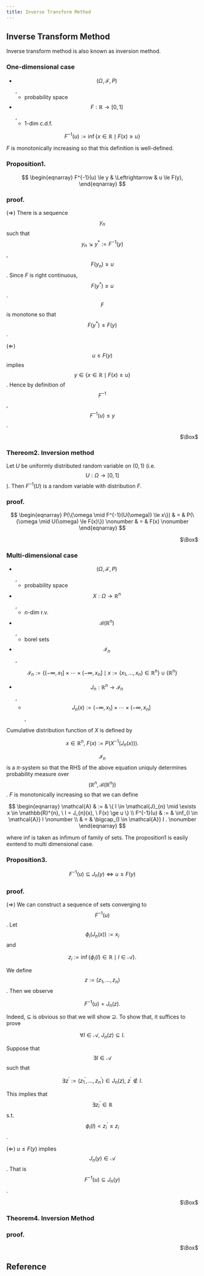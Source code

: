 ```yaml
---
title: Inverse Transform Method
---
```


## Inverse Transform Method
Inverse transform method is also known as inversion method.

### One-dimensional case
* $$(\Omega, \mathcal{F}, P)$$,
    * probability space
* $$F: \mathbb{R} \rightarrow [0, 1]$$,
    * 1-dim c.d.f.

$$
    F^{-1}(u)
    :=
    \inf
    \{
        x \in \mathbb{R} \mid F(x) \ge u
    \}
$$

$F$ is monotonically increasing so that this definition is well-defined.

### Proposition1.
$$
\begin{eqnarray}
    F^{-1}(u) \le y
    & \Leftrightarrow &
        u \le F(y),
\end{eqnarray}
$$

### proof.
($\Rightarrow$)
There is a sequence $$y_{n}$$ such that $$y_{n} \searrow y^{*} := F^{-1}(y)$$, $$F(y_{n}) \ge u$$.
Since $F$ is right continuous, $$F(y^{*}) \ge u$$.
$$F$$ is monotone so that $$F(y^{*}) \le F(y)$$.

($\Leftarrow$)
$$u \le F(y)$$ implies $$y \in \{x \in \mathbb{R} \mid F(x) \ge u\}$$.
Hence by definition of $$F^{-1}$$, $$F^{-1}(u) \le y$$.

<div class="QED" style="text-align: right">$\Box$</div>

### Thereom2. Inversion method
Let $U$ be uniformly distributed random variable on $(0, 1)$ (i.e. $$U:\Omega \rightarrow [0, 1]$$).
Then $F^{-1}(U)$ is a random variable with distribution $F$.

### proof.
$$
\begin{eqnarray}
    P(\{\omega \mid F^{-1}(U(\omega)) \le x\})
    & = &
        P(\{\omega \mid U(\omega) \le F(x)\})
    \nonumber
    & = &
        F(x)
    \nonumber
\end{eqnarray}
$$

<div class="QED" style="text-align: right">$\Box$</div>

### Multi-dimensional case
* $$(\Omega, \mathcal{F}, P)$$,
    * probability space
* $$X: \Omega \rightarrow \mathbb{R}^{n}$$,
    * $n$-dim r.v.
* $$\mathcal{B}(\mathbb{R}^{n})$$,
    * borel sets
* $$\mathcal{I}_{n}$$,

$$
    \mathcal{I}_{n}
    :=
    \{
        (-\infty, x_{1}] \times \cdots \times (-\infty, x_{n}]
        \mid
        x := (x_{1}, \ldots, x_{n}) \in \mathbb{R}^{n}
    \}
    \cup
    \{\mathbb{R}^{n}\}
$$

* $$J_{n}: \mathbb{R}^{n} \rightarrow \mathcal{I}_{n}$$,
    * $$J_{n}(x) := (-\infty, x_{1}] \times \cdots \times (-\infty, x_{n}]$$,

Cumulative distribution function of $X$ is defined by

$$
    x \in \mathbb{R}^{n},
    \
    F(x) := P(X^{-1}(J_{n}(x)))
    .
$$

$$\mathcal{I}_{n}$$ is a $\pi$-system so that the RHS of the above equation uniquly determines probability measure over $$(\mathbb{R}^{n}, \mathcal{B}(\mathbb{R}^{n}))$$.
$F$ is monotonically increasing so that we can define

$$
\begin{eqnarray}
    \mathcal{A}
    & := &
        \{
            I
            \in \mathcal{J}_{n}
            \mid
            \exists
            x \in \mathbb{R}^{n},
            \
            I = J_{n}(x),
            \
            F(x) \ge u
        \}
    \\
    F^{-1}(u)
    & := &
        \inf_{I \in \mathcal{A}}
            I
    \nonumber
    \\
    & = &
        \bigcap_{I \in \mathcal{A}}
            I
    .
    \nonumber
\end{eqnarray}
$$

where inf is taken as infimum of family of sets.
The proposition1 is easily exntend to multi dimensional case.

### Proposition3.

$$
    F^{-1}(u) \subseteq J_{n}(y)
    \Leftrightarrow
    u \le F(y)
$$

### proof.
($\Rightarrow$)
We can construct a sequence of sets converging to $$F^{-1}(u)$$.
Let $$\phi_{i}(J_{n}(x)) := x_{i}$$ and

$$
    z_{i}
    :=
    \inf
    \{
        \phi_{i}(I) \in \mathbb{R}
        \mid
        I \in \mathcal{A}
    \}
    .
$$

We define $$z := (z_{1}, \ldots, z_{n})$$.
Then we observe 

$$
    F^{-1}(u)
    =
    J_{n}(z)
    .
$$

Indeed, $\subseteq$ is obvious so that we will show $\supseteq$.
To show that, it suffices to prove

$$
    \forall I \in \mathcal{A},
    \
    J_{n}(z) \subseteq I.
$$

Suppose that $$ \exists I \in \mathcal{A}$$ such that

$$
    \exists z^{\prime} := (z_{1}^{\prime}, \ldots, z_{n}^{\prime}) \in J_{n}(z),
    \
    z^{\prime} \notin I
    .
$$

This implies that $$\exists z^{\prime}_{i} \in \mathbb{R}$$ s.t. $$\phi_{i}(I) < z_{i}^{\prime} \le z_{i}$$.

($\Leftarrow$)
$u \le F(y)$ implies $$J_{n}(y) \in \mathcal{A}$$. That is $$F^{-1}(u) \subseteq J_{n}(y)$$.

<div class="QED" style="text-align: right">$\Box$</div>

### Theorem4. Inversion Method

### proof.

<div class="QED" style="text-align: right">$\Box$</div>

## Reference
